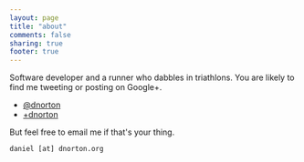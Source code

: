 ```yaml
---
layout: page
title: "about"
comments: false
sharing: true
footer: true
---
```


Software developer and a runner who dabbles in triathlons. You are likely to find me tweeting or posting on Google+.


* [@dnorton](http://twitter.com/dnorton)
* [+dnorton](https://plus.google.com/100137691855191006154)


But feel free to email me if that's your thing.

`daniel [at] dnorton.org`
